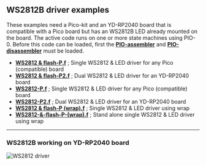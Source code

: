## WS2812B driver examples

These examples need a Pico-kit and an YD-RP2040 board that is compatible with a Pico board but has an
WS2812B LED already mounted on the board. The active code runs on one or more state machines using PIO-0.
Before this code can be loaded, first the [****PIO-assembler****](../../Tools/PIO-assembler.f) and [****PIO-disassembler****](../../Tools/PIO-disassembler.f) must be loaded.

- [****WS2812 & flash-P.f****](WS2812%20&%20flash-P.f) ; Single WS2812 & LED driver for any Pico (compatible) board
- [****WS2812 & flash-P2.f****](WS2812%20&520flash-P2.f) ; Dual WS2812 & LED driver for an YD-RP2040 board
- [****WS2812-P.f****](WS2812-P.f) ; Single WS2812 & LED driver for any Pico (compatible) board
- [****WS2812-P2.f****](WS2812-P2.f) ; Dual WS2812 & LED driver for an YD-RP2040 board
- [****WS2812 & flash-P (wrap).f****](WS2812%20&%20flash-P%20(wrap).f) ; Single WS2812 & LED driver using wrap
- [****WS2812-&-flash-P-(wrap).f****](WS2812B-&-flash-P-(wrap).f) ; Stand alone single WS2812 & LED driver using wrap

***
### WS2812B working on YD-RP2040 board ###
![WS2812 driver](https://github.com/WillemOuwerkerk/noForth-T-hardware-examples-RP2040-/assets/11397265/6ef887ac-da08-47f6-af74-f2c98076eaab)
